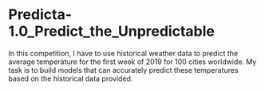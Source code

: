 # Predicta-1.0_Predict_the_Unpredictable
In this competition, I have to use historical weather data to predict the average temperature for the first week of 2019 for 100 cities worldwide. My task is to build models that can accurately predict these temperatures based on the historical data provided.
